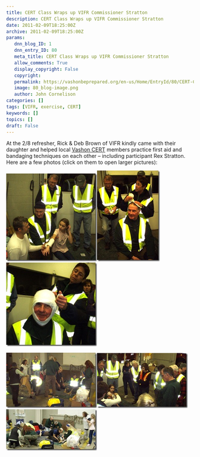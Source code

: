 ```yaml
---
title: CERT Class Wraps up VIFR Commissioner Stratton
description: CERT Class Wraps up VIFR Commissioner Stratton
date: 2011-02-09T18:25:00Z
archive: 2011-02-09T18:25:00Z
params:
   dnn_blog_ID: 1
   dnn_entry_ID: 80
   meta_title: CERT Class Wraps up VIFR Commissioner Stratton
   allow_comments: True
   display_copyright: False
   copyright: 
   permalink: https://vashonbeprepared.org/en-us/Home/EntryId/80/CERT-Class-Wraps-up-VIFR-Commissioner-Stratton
   image: 80_blog-image.png
   author: John Cornelison
categories: []
tags: [VIFR, exercise, CERT]
keywords: []
topics: []
draft: False
---
```


<p>At the 2/8 refresher, Rick &amp; Deb Brown of VIFR kindly came with their daughter and helped local <a target="_blank" href="https://vashonwacert.samariteam.com/">Vashon CERT</a> members practice first aid and bandaging techniques on each other – including participant Rex Stratton. Here are a few photos (click on them to open larger pictures):</p>
<p><a href="/images/dnnBlog/1/80/Windows-Live-Writer-CERT-Class-Wraps-up-VIFR-Commissioner-St_A0E2-ff_1243874e_2.jpg"><img title="ff_1243874e" border="0" alt="ff_1243874e" width="244" height="236" style="background-image: none; border-right-width: 0px; padding-left: 0px; padding-right: 0px; display: inline; border-top-width: 0px; border-bottom-width: 0px; border-left-width: 0px; padding-top: 0px" src="/images/dnnBlog/1/80/Windows-Live-Writer-CERT-Class-Wraps-up-VIFR-Commissioner-St_A0E2-ff_1243874e_thumb.jpg" /></a><a href="/images/dnnBlog/1/80/Windows-Live-Writer-CERT-Class-Wraps-up-VIFR-Commissioner-St_A0E2-ff_1243877e_2.jpg"><img title="ff_1243877e" border="0" alt="ff_1243877e" width="169" height="244" style="background-image: none; border-right-width: 0px; padding-left: 0px; padding-right: 0px; display: inline; border-top-width: 0px; border-bottom-width: 0px; border-left-width: 0px; padding-top: 0px" src="/images/dnnBlog/1/80/Windows-Live-Writer-CERT-Class-Wraps-up-VIFR-Commissioner-St_A0E2-ff_1243877e_thumb.jpg" /></a><a href="/images/dnnBlog/1/80/Windows-Live-Writer-CERT-Class-Wraps-up-VIFR-Commissioner-St_A0E2-ff_1243882e_2.jpg"><img title="ff_1243882e" border="0" alt="ff_1243882e" width="244" height="225" style="background-image: none; border-right-width: 0px; padding-left: 0px; padding-right: 0px; display: inline; border-top-width: 0px; border-bottom-width: 0px; border-left-width: 0px; padding-top: 0px" src="/images/dnnBlog/1/80/Windows-Live-Writer-CERT-Class-Wraps-up-VIFR-Commissioner-St_A0E2-ff_1243882e_thumb.jpg" /></a></p>
<p><a href="/images/dnnBlog/1/80/Windows-Live-Writer-CERT-Class-Wraps-up-VIFR-Commissioner-St_A0E2-ff_1243875e_2.jpg"><img title="ff_1243875e" border="0" alt="ff_1243875e" width="244" height="149" style="background-image: none; border-right-width: 0px; padding-left: 0px; padding-right: 0px; display: inline; border-top-width: 0px; border-bottom-width: 0px; border-left-width: 0px; padding-top: 0px" src="/images/dnnBlog/1/80/Windows-Live-Writer-CERT-Class-Wraps-up-VIFR-Commissioner-St_A0E2-ff_1243875e_thumb.jpg" /></a><a href="/images/dnnBlog/1/80/Windows-Live-Writer-CERT-Class-Wraps-up-VIFR-Commissioner-St_A0E2-ff_1243876e_2.jpg"><img title="ff_1243876e" border="0" alt="ff_1243876e" width="244" height="148" style="background-image: none; border-right-width: 0px; padding-left: 0px; padding-right: 0px; display: inline; border-top-width: 0px; border-bottom-width: 0px; border-left-width: 0px; padding-top: 0px" src="/images/dnnBlog/1/80/Windows-Live-Writer-CERT-Class-Wraps-up-VIFR-Commissioner-St_A0E2-ff_1243876e_thumb.jpg" /></a><a href="/images/dnnBlog/1/80/Windows-Live-Writer-CERT-Class-Wraps-up-VIFR-Commissioner-St_A0E2-ff_1243880e_2.jpg"><img title="ff_1243880e" border="0" alt="ff_1243880e" width="244" height="111" style="background-image: none; border-right-width: 0px; padding-left: 0px; padding-right: 0px; display: inline; border-top-width: 0px; border-bottom-width: 0px; border-left-width: 0px; padding-top: 0px" src="/images/dnnBlog/1/80/Windows-Live-Writer-CERT-Class-Wraps-up-VIFR-Commissioner-St_A0E2-ff_1243880e_thumb.jpg" /></a></p>

